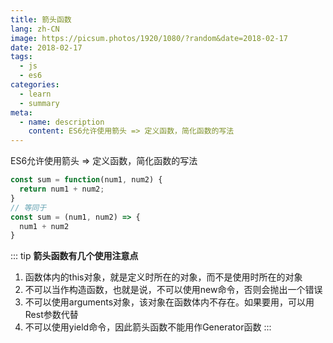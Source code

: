 ```yaml
---
title: 箭头函数
lang: zh-CN
image: https://picsum.photos/1920/1080/?random&date=2018-02-17
date: 2018-02-17
tags:
  - js
  - es6
categories:
  - learn
  - summary
meta:
  - name: description
    content: ES6允许使用箭头 => 定义函数，简化函数的写法
--- 
```


ES6允许使用箭头 => 定义函数，简化函数的写法

<!-- more -->

``` js
const sum = function(num1, num2) {
  return num1 + num2;
}
// 等同于
const sum = (num1, num2) => {
  num1 + num2
}
```

::: tip
**箭头函数有几个使用注意点**

1. 函数体内的this对象，就是定义时所在的对象，而不是使用时所在的对象
2. 不可以当作构造函数，也就是说，不可以使用new命令，否则会抛出一个错误
3. 不可以使用arguments对象，该对象在函数体内不存在。如果要用，可以用Rest参数代替
4. 不可以使用yield命令，因此箭头函数不能用作Generator函数
:::
